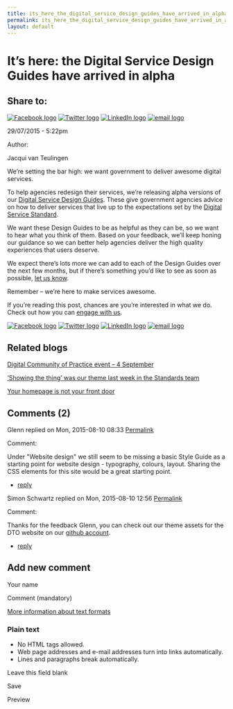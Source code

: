 ```yaml
---
title: its_here_the_digital_service_design_guides_have_arrived_in_alpha
permalink: its_here_the_digital_service_design_guides_have_arrived_in_alpha.html
layout: default
---
```

It’s here: the Digital Service Design Guides have arrived in alpha
==================================================================

Share to:
---------

[![Facebook logo](https://www.dto.gov.au/profiles/govcms/modules/features/govcms_share_links/images/facebook.png)](http://www.facebook.com/sharer.php?u=https%3A//www.dto.gov.au/blog/it-s-here-digital-service-design-guides-have-arrived-alpha&t=It%E2%80%99s%20here%3A%20the%20Digital%20Service%20Design%20Guides%20have%20arrived%20in%20alpha "Share on Facebook") [![Twitter logo](https://www.dto.gov.au/profiles/govcms/modules/features/govcms_share_links/images/twitter.png)](http://twitter.com/share?url=https%3A//www.dto.gov.au/blog/it-s-here-digital-service-design-guides-have-arrived-alpha&text=It%E2%80%99s%20here%3A%20the%20Digital%20Service%20Design%20Guides%20have%20arrived%20in%20alpha "Share this on Twitter") [![LinkedIn logo](https://www.dto.gov.au/profiles/govcms/modules/features/govcms_share_links/images/linkedin.png)](http://www.linkedin.com/shareArticle?mini=true&url=https%3A//www.dto.gov.au/blog/it-s-here-digital-service-design-guides-have-arrived-alpha&title=It%E2%80%99s%20here%3A%20the%20Digital%20Service%20Design%20Guides%20have%20arrived%20in%20alpha&summary=We%E2%80%99re%20setting%20the%20bar%20high%3A%20we%20want%20government%20to%20deliver%20awesome%20digital%20services.To%20help%20agencies%20redesign%20their%20services%2C%20we%E2%80%99re%20releasing%20alpha%20versions%20of%20our%20Digital%20Service%20Design%20Guides.%20These%20give%20government%20agencies%20advice%20on%20how%20to%20deliver%20services%20that%20live%20up%20to%20the%20expectations%20set%20by%20the%20Digital%20Service%20Standard.&source=Digital%20Transformation%20Office "Publish this post to LinkedIn") [![email logo](https://www.dto.gov.au/profiles/govcms/modules/features/govcms_share_links/images/email.png)](mailto:?subject=It%E2%80%99s%20here%3A%20the%20Digital%20Service%20Design%20Guides%20have%20arrived%20in%20alpha&body=https%3A//www.dto.gov.au/blog/it-s-here-digital-service-design-guides-have-arrived-alpha "Share via email")

29/07/2015 - 5:22pm

Author: 

Jacqui van Teulingen

We’re setting the bar high: we want government to deliver awesome digital services.

To help agencies redesign their services, we’re releasing alpha versions of our [Digital Service Design Guides](../foi_act_and_information_publication_scheme.md). These give government agencies advice on how to deliver services that live up to the expectations set by the [Digital Service Standard](../standard/foi_act_and_information_publication_scheme.md).

We want these Design Guides to be as helpful as they can be, so we want to hear what you think of them. Based on your feedback, we’ll keep honing our guidance so we can better help agencies deliver the high quality experiences that users deserve.

We expect there’s lots more we can add to each of the Design Guides over the next few months, but if there’s something you’d like to see as soon as possible, [let us know](../feedback%3Furl_from=We%2520are%2520building.html).

Remember – we’re here to make services awesome.

If you’re reading this post, chances are you’re interested in what we do. Check out how you can [engage with us](../foi_act_and_information_publication_scheme.md).

[![Facebook logo](https://www.dto.gov.au/profiles/govcms/modules/features/govcms_share_links/images/facebook.png)](http://www.facebook.com/sharer.php?u=https%3A//www.dto.gov.au/blog/it-s-here-digital-service-design-guides-have-arrived-alpha&t=It%E2%80%99s%20here%3A%20the%20Digital%20Service%20Design%20Guides%20have%20arrived%20in%20alpha "Share on Facebook") [![Twitter logo](https://www.dto.gov.au/profiles/govcms/modules/features/govcms_share_links/images/twitter.png)](http://twitter.com/share?url=https%3A//www.dto.gov.au/blog/it-s-here-digital-service-design-guides-have-arrived-alpha&text=It%E2%80%99s%20here%3A%20the%20Digital%20Service%20Design%20Guides%20have%20arrived%20in%20alpha "Share this on Twitter") [![LinkedIn logo](https://www.dto.gov.au/profiles/govcms/modules/features/govcms_share_links/images/linkedin.png)](http://www.linkedin.com/shareArticle?mini=true&url=https%3A//www.dto.gov.au/blog/it-s-here-digital-service-design-guides-have-arrived-alpha&title=It%E2%80%99s%20here%3A%20the%20Digital%20Service%20Design%20Guides%20have%20arrived%20in%20alpha&summary=We%E2%80%99re%20setting%20the%20bar%20high%3A%20we%20want%20government%20to%20deliver%20awesome%20digital%20services.To%20help%20agencies%20redesign%20their%20services%2C%20we%E2%80%99re%20releasing%20alpha%20versions%20of%20our%20Digital%20Service%20Design%20Guides.%20These%20give%20government%20agencies%20advice%20on%20how%20to%20deliver%20services%20that%20live%20up%20to%20the%20expectations%20set%20by%20the%20Digital%20Service%20Standard.&source=Digital%20Transformation%20Office "Publish this post to LinkedIn") [![email logo](https://www.dto.gov.au/profiles/govcms/modules/features/govcms_share_links/images/email.png)](mailto:?subject=It%E2%80%99s%20here%3A%20the%20Digital%20Service%20Design%20Guides%20have%20arrived%20in%20alpha&body=https%3A//www.dto.gov.au/blog/it-s-here-digital-service-design-guides-have-arrived-alpha "Share via email")

Related blogs
-------------

[Digital Community of Practice event – 4 September](foi_act_and_information_publication_scheme.md)

[‘Showing the thing’ was our theme last week in the Standards team](foi_act_and_information_publication_scheme.md)

[Your homepage is not your front door](foi_act_and_information_publication_scheme.md)

Comments (2)
------------

Glenn replied on Mon, 2015-08-10 08:33 [Permalink](../comment/1foi_act_and_information_publication_scheme.md#comment-1556)

Comment: 

Under "Website design" we still seem to be missing a basic Style Guide as a starting point for website design - typography, colours, layout. Sharing the CSS elements for this site would be a great starting point.

-   [reply](https://www.dto.gov.au/comment/reply/1066/1556)

Simon Schwartz replied on Mon, 2015-08-10 12:56 [Permalink](../comment/1foi_act_and_information_publication_scheme.md#comment-1571)

Comment: 

Thanks for the feedback Glenn, you can check out our theme assets for the DTO website on our [github account](https://github.com/AusDTO/dto_whitesite).

-   [reply](https://www.dto.gov.au/comment/reply/1066/1571)

Add new comment
---------------

Your name

Comment (mandatory)

[More information about text formats](../filter/foi_act_and_information_publication_scheme.md)

### Plain text

-   No HTML tags allowed.
-   Web page addresses and e-mail addresses turn into links automatically.
-   Lines and paragraphs break automatically.

Leave this field blank

Save

Preview

